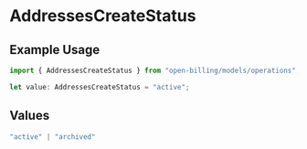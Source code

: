 # AddressesCreateStatus

## Example Usage

```typescript
import { AddressesCreateStatus } from "open-billing/models/operations";

let value: AddressesCreateStatus = "active";
```

## Values

```typescript
"active" | "archived"
```